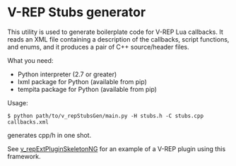 # V-REP Stubs generator

This utility is used to generate boilerplate code for V-REP Lua callbacks.
It reads an XML file containing a description of the callbacks, script
functions, and enums, and it produces a pair of C++ source/header files.

What you need:
- Python interpreter (2.7 or greater)
- lxml package for Python (available from pip)
- tempita package for Python (available from pip)

Usage:

```
$ python path/to/v_repStubsGen/main.py -H stubs.h -C stubs.cpp callbacks.xml
```

generates cpp/h in one shot.

See [v_repExtPluginSkeletonNG](https://github.com/fferri/v_repExtPluginSkeletonNG) for an example of a V-REP plugin using this framework.

